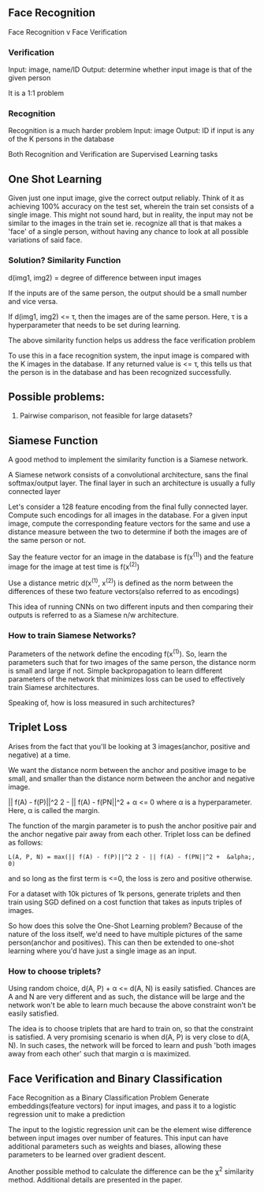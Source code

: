 ## Face Recognition

Face Recognition v Face Verification

### Verification
Input: image, name/ID
Output: determine whether input image is that of the given person

It is a 1:1 problem

### Recognition
Recognition is a much harder problem
Input: image
Output: ID if input is any of the K persons in the database

Both Recognition and Verification are Supervised Learning tasks

## One Shot Learning
Given just one input image, give the correct output reliably. Think of it as achieving 100% accuracy on the test set, wherein the train set consists of a single image. This might not sound hard, but in reality, the input may not be similar to the images in the train set ie. recognize all that is that makes a 'face' of a single person, without having any chance to look at all possible variations of said face.

### Solution? Similarity Function
d(img1, img2) = degree of difference between input images
 
If the inputs are of the same person, the output should be a small number and vice versa.

If d(img1, img2) <= &tau;, then the images are of the same person. Here, &tau; is a hyperparameter that needs to be set during learning.

The above similarity function helps us address the face verification problem

To use this in a face recognition system, the input image is compared with the K images in the database. If any returned value is <= &tau;, this tells us that the person is in the database and has been recognized successfully.

## Possible problems: 
1. Pairwise comparison, not feasible for large datasets?

## Siamese Function
A good method to implement the similarity function is a Siamese network.

A Siamese network consists of a convolutional architecture, sans the final softmax/output layer. The final layer in such an architecture is usually a fully connected layer

Let's consider a 128 feature encoding from the final fully connected layer. Compute such encodings for all images in the database. For a given input image, compute the corresponding feature vectors for the same and use a distance measure between the two to determine if both the images are of the same person or not. 

Say the feature vector for an image in the database is f(x<sup>(1)</sup>) and the feature image for the image at test time is f(x<sup>(2)</sup>)

Use a distance metric d(x<sup>(1)</sup>, x<sup>(2)</sup>) is defined as the norm between the differences of these two feature vectors(also referred to as encodings)

This idea of running CNNs on two different inputs and then comparing their outputs is referred to as a Siamese n/w architecture.

### How to train Siamese Networks?
Parameters of the network define the encoding f(x<sup>(1)</sup>). So, learn the parameters such that for two images of the same person, the distance norm is small and large if not. Simple backpropagation to learn different parameters of the network that minimizes loss can be used to effectively train Siamese architectures.

Speaking of, how is loss measured in such architectures?

## Triplet Loss

Arises from the fact that you'll be looking at 3 images(anchor, positive and negative) at a time. 

We want the distance norm between the anchor and positive image to be small, and smaller than the distance norm between the anchor and negative image.

|| f(A) - f(P)||^2 2 - || f(A) - f(PN||^2 +  &alpha; <= 0 where &alpha; is a hyperparameter. Here, &alpha; is called the margin.

The function of the margin parameter is to push the anchor positive pair and the anchor negative pair away from each other. Triplet loss can be defined as follows:
    
    L(A, P, N) = max(|| f(A) - f(P)||^2 2 - || f(A) - f(PN||^2 +  &alpha;, 0)
and so long as the first term is <=0, the loss is zero and positive otherwise. 

For a dataset with 10k pictures of 1k persons, generate triplets and then train using SGD defined on a cost function that takes as inputs triples of images.

So how does this solve the One-Shot Learning problem? Because of the nature of the loss itself, we'd need to have multiple pictures of the same person(anchor and positives). This can then be extended to one-shot learning where you'd have just a single image as an input.

### How to choose triplets?
Using random choice, d(A, P) + &alpha; <= d(A, N) is easily satisfied. Chances are A and N are very different and as such, the distance will be large and the network won't be able to learn much because the above constraint won't be easily satisfied.

The idea is to choose triplets that are hard to train on, so that the constraint is satisfied. A very promising scenario is when d(A, P) is very close to d(A, N). In such cases, the network will be forced to learn and push 'both images away from each other' such that margin &alpha; is maximized. 

## Face Verification and Binary Classification

Face Recognition as a Binary Classification Problem
Generate embeddings(feature vectors) for input images, and pass it to a logistic regression unit to make a prediction 

The input to the logistic regression unit can be the element wise difference between input images over number of features. This input can have additional parameters such as weights and biases, allowing these parameters to be learned over gradient descent.

Another possible method to calculate the difference can be the &chi;<sup>2</sup> similarity method. Additional details are presented in the paper.